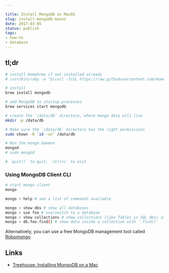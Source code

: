 ```yaml
---

title: Install MongoDB on MacOS
slug: install-mongodb-macos
date: 2017-03-05
status: publish
tags:
- how-to
- database
---
```


## tl;dr

```bash
# install Homebrew if not installed already
# /usr/bin/ruby -e "$(curl -fsSL https://raw.githubusercontent.com/Homebrew/install/master/install)"

# install
brew install mongodb

# add MongoDB to startup processes
brew services start mongodb

# create the `/data/db` directory, where mongo data will live
mkdir -p /data/db

# Make sure the `/data/db` directory has the right permissions
sudo chown -R `id -un` /data/db

# Run the mongo daemon
mongod
# sudo mongod

# `quit()` to quit, `ctrl+c` to exit
```


### Using MongoDB Client CLI

```bash
# start mongo client
mongo 

mongo > help # see a list of commands available

mongo > show dbs # show all databases
mongo > use foo # use/switch to a database
mongo > show collections # show collections (like Tables in SQL dbs) in the database
mongo > db.foo.find() # show data inside a collection with `.find()`
```

Alternatively, you can use a free MongoDB management tool called [Robomongo](https://robomongo.org/)


Links
---
- [Treehouse: Installing MongoDB on a Mac](http://treehouse.github.io/installation-guides/mac/mongo-mac.html)
